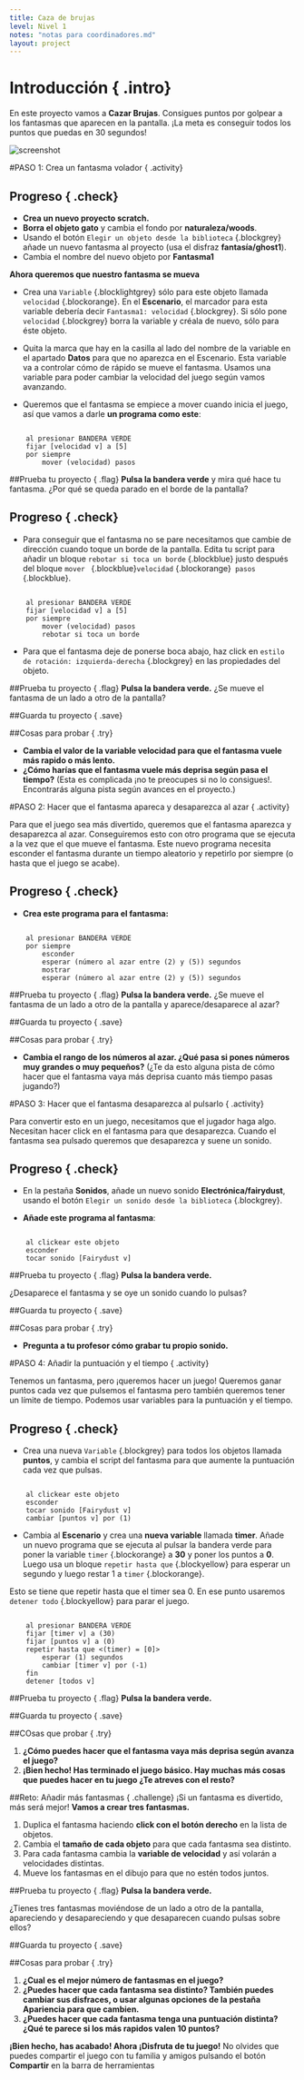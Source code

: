 ```yaml
---
title: Caza de brujas
level: Nivel 1
notes: "notas para coordinadores.md"
layout: project
---
```


# Introducción { .intro}
En este proyecto vamos a __Cazar Brujas__. Consigues puntos por golpear a los fantasmas que aparecen en la pantalla. ¡La meta es conseguir todos los puntos que puedas en 30 segundos!

![screenshot](ghostbusters_screenshot.png)

#PASO 1: Crea un fantasma volador { .activity}

## Progreso { .check}

+ __Crea un nuevo proyecto scratch.__
+ __Borra el objeto gato__ y cambia el fondo por  __naturaleza/woods__.
+ Usando el botón `Elegir un objeto desde la biblioteca` {.blockgrey} añade un nuevo fantasma al proyecto (usa el disfraz __fantasía/ghost1__). 
+ Cambia el nombre del nuevo objeto por __Fantasma1__

__Ahora queremos que nuestro fantasma se mueva__

+ Crea una `Variable` {.blocklightgrey} sólo para este objeto llamada `velocidad` {.blockorange}.
En el __Escenario__, el marcador para esta variable debería decir `Fantasma1: velocidad` {.blockgrey}.
Si sólo pone `velocidad` {.blockgrey} borra la variable y créala de nuevo, sólo para éste objeto. 
+ Quita la marca que hay en la casilla al lado del nombre de la variable en el apartado __Datos__ para que no aparezca en el Escenario.
Esta variable va a controlar cómo de rápido se mueve el fantasma. Usamos una variable para poder cambiar la velocidad del juego según vamos avanzando. 

+ Queremos que el fantasma se empiece a mover cuando inicia el juego, así que vamos a darle __un programa como este__:

```blocks

	al presionar BANDERA VERDE
	fijar [velocidad v] a [5]
	por siempre
		mover (velocidad) pasos
```
		
##Prueba tu proyecto { .flag}
__Pulsa la bandera verde__ y mira qué hace tu fantasma. ¿Por qué se queda parado en el borde de la pantalla? 

## Progreso { .check}

+ Para conseguir que el fantasma no se pare necesitamos que cambie de dirección cuando toque un borde de la pantalla. Edita tu script para añadir un bloque `rebotar si toca un borde` {.blockblue} justo después del bloque `mover ` {.blockblue}`velocidad` {.blockorange}` pasos` {.blockblue}.

```blocks

	al presionar BANDERA VERDE
	fijar [velocidad v] a [5]
	por siempre
		mover (velocidad) pasos
		rebotar si toca un borde
```
+ Para que el fantasma deje de ponerse boca abajo, haz click en `estilo de rotación: izquierda-derecha` {.blockgrey} en las propiedades del objeto.

##Prueba tu proyecto { .flag}
__Pulsa la bandera verde.__
¿Se mueve el fantasma de un lado a otro de la pantalla?

##Guarda tu proyecto { .save}

##Cosas para probar { .try}
+ __Cambia el valor de la variable velocidad para que el fantasma vuele más rapido o más lento.__
+ __¿Cómo harías que el fantasma vuele más deprisa según pasa el tiempo?__
(Esta es complicada ¡no te preocupes si no lo consigues!. Encontrarás alguna pista según avances en el proyecto.)

#PASO 2: Hacer que el fantasma apareca y desaparezca al azar { .activity}

Para que el juego sea más divertido, queremos que el fantasma aparezca y desaparezca al azar. Conseguiremos esto con otro programa que se ejecuta a la vez que el que mueve el fantasma. Este nuevo programa necesita esconder el fantasma durante un tiempo aleatorio y repetirlo por siempre (o hasta que el juego se acabe).

## Progreso { .check}

+ __Crea este programa para el fantasma:__

```blocks

	al presionar BANDERA VERDE
	por siempre
		esconder
		esperar (número al azar entre (2) y (5)) segundos
		mostrar
		esperar (número al azar entre (2) y (5)) segundos

```
##Prueba tu proyecto { .flag}
__Pulsa la bandera verde.__
¿Se mueve el fantasma de un lado a otro de la pantalla y aparece/desaparece al azar?

##Guarda tu proyecto { .save}

##Cosas para probar { .try}
+ __Cambia el rango de los números al azar. ¿Qué pasa si pones números muy grandes o muy pequeños?__
(¿Te da esto alguna pista de cómo hacer que el fantasma vaya más deprisa cuanto más tiempo pasas jugando?)

#PASO 3: Hacer que el fantasma desaparezca al pulsarlo { .activity}

Para convertir esto en un juego, necesitamos que el jugador haga algo. Necesitan hacer click en el fantasma para que desaparezca. Cuando el fantasma sea pulsado queremos que desaparezca y suene un sonido. 

## Progreso { .check}

+ En la pestaña __Sonidos__, añade un nuevo sonido __Electrónica/fairydust__, usando el botón `Elegir un sonido desde la biblioteca` {.blockgrey}. 

+ __Añade este programa al fantasma__:

```blocks

	al clickear este objeto
	esconder
	tocar sonido [Fairydust v]
```
##Prueba tu proyecto { .flag}
__Pulsa la bandera verde.__

¿Desaparece el fantasma y se oye un sonido cuando lo pulsas?


##Guarda tu proyecto { .save}

##Cosas para probar { .try}
+ __Pregunta a tu profesor cómo grabar tu propio sonido.__

#PASO 4: Añadir la puntuación y el tiempo { .activity}

Tenemos un fantasma, pero ¡queremos hacer un juego! Queremos ganar puntos cada vez que pulsemos el fantasma pero también queremos tener un límite de tiempo. Podemos usar variables para la puntuación y el tiempo.

## Progreso { .check}

+ Crea una nueva `Variable` {.blockgrey} para todos los objetos llamada __puntos__, y cambia el script del fantasma para que aumente la puntuación cada vez que pulsas.

```blocks

	al clickear este objeto
	esconder
	tocar sonido [Fairydust v]
	cambiar [puntos v] por (1)
```
+ Cambia al __Escenario__ y crea una __nueva variable__ llamada __timer__. Añade un nuevo programa que se ejecuta al pulsar la bandera verde para poner la variable `timer` {.blockorange} a __30__ y poner los puntos a __0__. Luego usa un bloque `repetir hasta que` {.blockyellow} para esperar un segundo y luego restar 1 a `timer` {.blockorange}. 

Esto se tiene que repetir hasta que el timer sea 0. En ese punto usaremos `detener todo` {.blockyellow} para parar el juego.

```blocks

	al presionar BANDERA VERDE
	fijar [timer v] a (30)
	fijar [puntos v] a (0)
	repetir hasta que <(timer) = [0]>
		esperar (1) segundos
		cambiar [timer v] por (-1)
	fin	
	detener [todos v]
```


##Prueba tu proyecto { .flag}
__Pulsa la bandera verde.__

##Guarda tu proyecto { .save}

##COsas que probar { .try}
1. __¿Cómo puedes hacer que el fantasma vaya más deprisa según avanza el juego?__
2. __¡Bien hecho! Has terminado el juego básico. Hay muchas más cosas que puedes hacer en tu juego ¿Te atreves con el resto?__

##Reto: Añadir más fantasmas { .challenge}
¡Si un fantasma es divertido, más será mejor! __Vamos a crear tres fantasmas.__
1. Duplica el fantasma haciendo __click con el botón derecho__ en la lista de objetos.
2. Cambia el __tamaño de cada objeto__ para que cada fantasma sea distinto.
3. Para cada fantasma cambia la __variable de velocidad__ y así volarán a velocidades distintas.
4. Mueve los fantasmas en el dibujo para que no estén todos juntos.

##Prueba tu proyecto { .flag}
__Pulsa la bandera verde.__

¿Tienes tres fantasmas moviéndose de un lado a otro de la pantalla, apareciendo y desapareciendo y que desaparecen cuando pulsas sobre ellos? 

##Guarda tu proyecto { .save}

##Cosas para probar { .try}

1. __¿Cual es el mejor número de fantasmas en el juego?__
2. __¿Puedes hacer que cada fantasma sea distinto? También puedes cambiar sus disfraces, o usar algunas opciones de la pestaña Apariencia para que cambien.__
3. __¿Puedes hacer que cada fantasma tenga una puntuación distinta? ¿Qué te parece si los más rapidos valen 10 puntos?__


__¡Bien hecho, has acabado! Ahora ¡Disfruta de tu juego!__
No olvides que puedes compartir el juego con tu familia y amigos pulsando el botón __Compartir__ en la barra de herramientas
